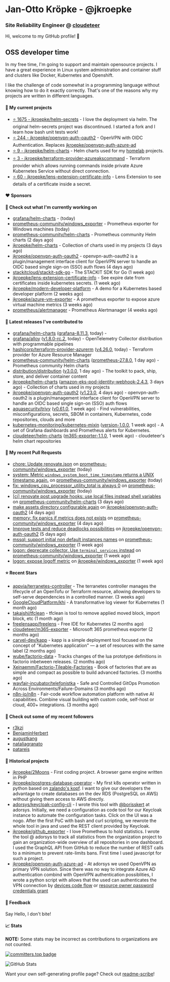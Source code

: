 # Jan-Otto Kröpke - @jkroepke
### Site Reliability Engineer @ [cloudeteer](https://cloudeteer.de/)

Hi, welcome to my GitHub profile! 👋

## OSS developer time
In my free time, I'm going to support and maintain opensource projects. I have a great experience in Linux system administration and container stuff and clusters like Docker, Kubernetes and Openshift.

I like the challenge of code somewhat in a programming language without knowing how to do it exactly correctly. That's one of the reasons why my projects are written in different languages.

#### 🌱 My current projects
- [⭐️ 1675 - jkroepke/helm-secrets](https://github.com/jkroepke/helm-secrets) - I love the deployment via helm. The original helm-secrets project was discontinued. I started a fork and I learn how bash unit tests work!
- [⭐️ 244 - jkroepke/openvpn-auth-oauth2](https://github.com/jkroepke/openvpn-auth-oauth2) - OpenVPN with OIDC Authentication. Replaces  [jkroepke/openvpn-auth-azure-ad](https://github.com/jkroepke/openvpn-auth-azure-ad) 
- [⭐️ 9 - jkroepke/helm-charts](https://github.com/jkroepke/helm-charts) - Helm charts used for my [homelab](https://github.com/jkroepke/homelab) projects.
- [⭐️ 3 - jkroepke/terraform-provider-azureakscommand](https://github.com/jkroepke/terraform-provider-azureakscommand) - Terraform provider which allows running commands inside private Azure Kubernetes Service without direct connection.
- [⭐️ 60 - jkroepke/lens-extension-certificate-info](https://github.com/jkroepke/lens-extension-certificate-info) - Lens Extension to see details of a certificate inside a secret.

#### ❤️ Sponsors


#### 👷 Check out what I'm currently working on

- [grafana/helm-charts](https://github.com/grafana/helm-charts) -  (today)
- [prometheus-community/windows_exporter](https://github.com/prometheus-community/windows_exporter) - Prometheus exporter for Windows machines (today)
- [prometheus-community/helm-charts](https://github.com/prometheus-community/helm-charts) - Prometheus community Helm charts (2 days ago)
- [jkroepke/helm-charts](https://github.com/jkroepke/helm-charts) - Collection of charts used in my projects (3 days ago)
- [jkroepke/openvpn-auth-oauth2](https://github.com/jkroepke/openvpn-auth-oauth2) - openvpn-auth-oauth2 is a plugin/management interface client for OpenVPN server to handle an OIDC based single sign-on (SSO) auth flows (4 days ago)
- [stackitcloud/stackit-sdk-go](https://github.com/stackitcloud/stackit-sdk-go) - The STACKIT SDK for Go (1 week ago)
- [jkroepke/lens-extension-certificate-info](https://github.com/jkroepke/lens-extension-certificate-info) - See expire date from certificates inside kubernetes secrets. (1 week ago)
- [jkroepke/modern-developer-platform](https://github.com/jkroepke/modern-developer-platform) - A demo for a Kubernetes based developer platform (2 weeks ago)
- [jkroepke/azure-vm-exporter](https://github.com/jkroepke/azure-vm-exporter) - A prometheus exporter to expose azure virtual machine metrics (3 weeks ago)
- [prometheus/alertmanager](https://github.com/prometheus/alertmanager) - Prometheus Alertmanager (4 weeks ago)

#### 🔭 Latest releases I've contributed to

- [grafana/helm-charts](https://github.com/grafana/helm-charts) ([grafana-8.11.3](https://github.com/grafana/helm-charts/releases/tag/grafana-8.11.3), today) - 
- [grafana/alloy](https://github.com/grafana/alloy) ([v1.8.0-rc.2](https://github.com/grafana/alloy/releases/tag/v1.8.0-rc.2), today) - OpenTelemetry Collector distribution with programmable pipelines
- [hashicorp/terraform-provider-azurerm](https://github.com/hashicorp/terraform-provider-azurerm) ([v4.26.0](https://github.com/hashicorp/terraform-provider-azurerm/releases/tag/v4.26.0), today) - Terraform provider for Azure Resource Manager
- [prometheus-community/helm-charts](https://github.com/prometheus-community/helm-charts) ([prometheus-27.8.0](https://github.com/prometheus-community/helm-charts/releases/tag/prometheus-27.8.0), 1 day ago) - Prometheus community Helm charts
- [distribution/distribution](https://github.com/distribution/distribution) ([v3.0.0](https://github.com/distribution/distribution/releases/tag/v3.0.0), 1 day ago) - The toolkit to pack, ship, store, and deliver container content
- [jkroepke/helm-charts](https://github.com/jkroepke/helm-charts) ([amazon-eks-pod-identity-webhook-2.4.3](https://github.com/jkroepke/helm-charts/releases/tag/amazon-eks-pod-identity-webhook-2.4.3), 3 days ago) - Collection of charts used in my projects
- [jkroepke/openvpn-auth-oauth2](https://github.com/jkroepke/openvpn-auth-oauth2) ([v1.23.0](https://github.com/jkroepke/openvpn-auth-oauth2/releases/tag/v1.23.0), 4 days ago) - openvpn-auth-oauth2 is a plugin/management interface client for OpenVPN server to handle an OIDC based single sign-on (SSO) auth flows
- [aquasecurity/trivy](https://github.com/aquasecurity/trivy) ([v0.61.0](https://github.com/aquasecurity/trivy/releases/tag/v0.61.0), 1 week ago) - Find vulnerabilities, misconfigurations, secrets, SBOM in containers, Kubernetes, code repositories, clouds and more
- [kubernetes-monitoring/kubernetes-mixin](https://github.com/kubernetes-monitoring/kubernetes-mixin) ([version-1.0.0](https://github.com/kubernetes-monitoring/kubernetes-mixin/releases/tag/version-1.0.0), 1 week ago) -  A set of Grafana dashboards and Prometheus alerts for Kubernetes.
- [cloudeteer/helm-charts](https://github.com/cloudeteer/helm-charts) ([m365-exporter-1.1.0](https://github.com/cloudeteer/helm-charts/releases/tag/m365-exporter-1.1.0), 1 week ago) - cloudeteer's helm chart repositories

#### 🔨 My recent Pull Requests

- [chore: Update renovate.json](https://github.com/prometheus-community/windows_exporter/pull/1968) on [prometheus-community/windows_exporter](https://github.com/prometheus-community/windows_exporter) (today)
- [system: Metric `windows_system_boot_time_timestamp` returns a UNIX timestamp again.](https://github.com/prometheus-community/windows_exporter/pull/1967) on [prometheus-community/windows_exporter](https://github.com/prometheus-community/windows_exporter) (today)
- [fix: windows_cpu_processor_utility_total is always 0](https://github.com/prometheus-community/windows_exporter/pull/1966) on [prometheus-community/windows_exporter](https://github.com/prometheus-community/windows_exporter) (today)
- [[ci] renovate post upgrade hooks: use local files instead shell variables](https://github.com/prometheus-community/helm-charts/pull/5496) on [prometheus-community/helm-charts](https://github.com/prometheus-community/helm-charts) (3 days ago)
- [make assets directory configurable again](https://github.com/jkroepke/openvpn-auth-oauth2/pull/458) on [jkroepke/openvpn-auth-oauth2](https://github.com/jkroepke/openvpn-auth-oauth2) (4 days ago)
- [memory: fix panics if metrics does not exists](https://github.com/prometheus-community/windows_exporter/pull/1960) on [prometheus-community/windows_exporter](https://github.com/prometheus-community/windows_exporter) (4 days ago)
- [Improve tests and reduce deadlocks possibilities](https://github.com/jkroepke/openvpn-auth-oauth2/pull/457) on [jkroepke/openvpn-auth-oauth2](https://github.com/jkroepke/openvpn-auth-oauth2) (5 days ago)
- [mssql: support initial non default instances names](https://github.com/prometheus-community/windows_exporter/pull/1958) on [prometheus-community/windows_exporter](https://github.com/prometheus-community/windows_exporter) (1 week ago)
- [logon: deprecate collector. Use `terminal_services` instead](https://github.com/prometheus-community/windows_exporter/pull/1957) on [prometheus-community/windows_exporter](https://github.com/prometheus-community/windows_exporter) (1 week ago)
- [logon: expose logoff metric](https://github.com/jkroepke/windows_exporter/pull/2) on [jkroepke/windows_exporter](https://github.com/jkroepke/windows_exporter) (1 week ago)

#### ⭐ Recent Stars

- [appvia/terranetes-controller](https://github.com/appvia/terranetes-controller) - The terranetes controller manages the lifecycle of an OpenTofu or Terraform resource, allowing developers to self-serve dependencies in a controlled manner. (3 weeks ago)
- [GoogleCloudPlatform/khi](https://github.com/GoogleCloudPlatform/khi) - A transformative log viewer for Kubernetes (1 month ago)
- [takaishi/tfclean](https://github.com/takaishi/tfclean) - tfclean is tool to remove applied moved block, import block, etc (1 month ago)
- [freelensapp/freelens](https://github.com/freelensapp/freelens) - Free IDE for Kubernetes (2 months ago)
- [cloudeteer/m365-exporter](https://github.com/cloudeteer/m365-exporter) - Microsoft 365 prometheus exporter (2 months ago)
- [carvel-dev/kapp](https://github.com/carvel-dev/kapp) - kapp is a simple deployment tool focused on the concept of "Kubernetes application" — a set of resources with the same label (2 months ago)
- [wube/factorio-data](https://github.com/wube/factorio-data) - Tracks changes of the lua prototype definitions in factorio inbetween releases. (2 months ago)
- [Xeinaemm/Factorio-Tileable-Factories](https://github.com/Xeinaemm/Factorio-Tileable-Factories) - Book of factories that are as simple and compact as possible to build advanced factories. (3 months ago)
- [wayfair-incubator/telefonistka](https://github.com/wayfair-incubator/telefonistka) - Safe and Controlled GitOps Promotion Across Environments/Failure-Domains (3 months ago)
- [n8n-io/n8n](https://github.com/n8n-io/n8n) - Fair-code workflow automation platform with native AI capabilities. Combine visual building with custom code, self-host or cloud, 400+ integrations. (3 months ago)

#### 👯 Check out some of my recent followers

- [r3kzi](https://github.com/r3kzi)
- [BenjaminHerbert](https://github.com/BenjaminHerbert)
- [augustkang](https://github.com/augustkang)
- [nataliagranato](https://github.com/nataliagranato)
- [patareis](https://github.com/patareis)

#### 📜 Historical projects
- [jkroepke/2Moons](https://github.com/jkroepke/2Moons) - First coding project. A browser game engine written in PHP
- [jkroepke/postgres-database-operator](https://github.com/jkroepke/postgres-database-operator) - My first k8s operator written in python based on [zalando's kopf](https://github.com/zalando-incubator/kopf). I want to give our developers the advantage to create databases on the dev RDS (PostgreSQL on AWS) without giving them access to AWS directly.
- [adorsys/keycloak-config-cli](https://github.com/adorsys/keycloak-config-cli) - I wrote this tool with [@borisskert](https://github.com/borisskert) at adorsys. Initially, we need a configuration as code tool for our Keycloak instance to automate the configuration tasks. Click on the UI was a nogo. After the first PoC with bash and curl scripting, we rewrote the whole tool in java and used the REST client provided by Keycloak.
- [jkroepke/github_exporter](https://github.com/jkroepke/github_exporter) - I love Prometheus to hold statistics. I wrote the tool @ adorsys to track all statistics from the organization project to gain an organization-wide overview of all repositories in one dashboard. I used the GraphQL API from GitHub to reduce the number of REST calls to a minimum to prevent rate-limits bans. First time I used javascript for such a project.
- [jkroepke/openvpn-auth-azure-ad](https://github.com/jkroepke/openvpn-auth-azure-ad) - At adorsys we used OpenVPN as primary VPN solution. Since there was no way to integrate Azure AD authentication combind with OpenVPN authentication possiblities, I wrote a python script with allows that the used can authenticates the VPN connection by [devices code flow](https://docs.microsoft.com/en-us/azure/active-directory/develop/v2-oauth2-device-code) or [resource owner password credentials grant](https://docs.microsoft.com/en-us/azure/active-directory/develop/v2-oauth-ropc)

#### 💬 Feedback

Say Hello, I don't bite!

#### 📈 Stats

**NOTE:** Some stats may be incorrect as contributions to organizations
are not counted.

[![committers.top badge](https://user-badge.committers.top/germany/jkroepke.svg)](https://user-badge.committers.top/germany/jkroepke)

![GitHub Stats](https://github-readme-stats.vercel.app/api?username=jkroepke&count_private=false&theme=tokyonight&show_icons=true)

Want your own self-generating profile page? Check out [readme-scribe](https://github.com/muesli/readme-scribe)!
